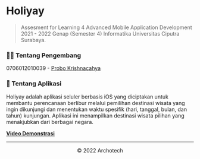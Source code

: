 # Holiyay
> Assesment for Learning 4 Advanced Mobile Application Development 2021 - 2022 Genap (Semester 4) Informatika Universitas Ciputra Surabaya.

### 👨‍💻 Tentang Pengembang
0706012010039 - [Probo Krishnacahya](https://rebrand.ly/probo-krishnacahya)

### 📱 Tentang Aplikasi
Holiyay adalah aplikasi seluler berbasis iOS yang diciptakan untuk membantu perencanaan berlibur melalui pemilihan destinasi wisata yang ingin dikunjungi dan menentukan waktu spesifik (hari, tanggal, bulan, dan tahun) kunjungan. Aplikasi ini menampilkan destinasi wisata pilihan yang menakjubkan dari berbagai negara.

**[Video Demonstrasi](https://youtu.be/94Wd0Zwe26o)**

---

<p align="center"> &copy; 2022 Archotech</p>
